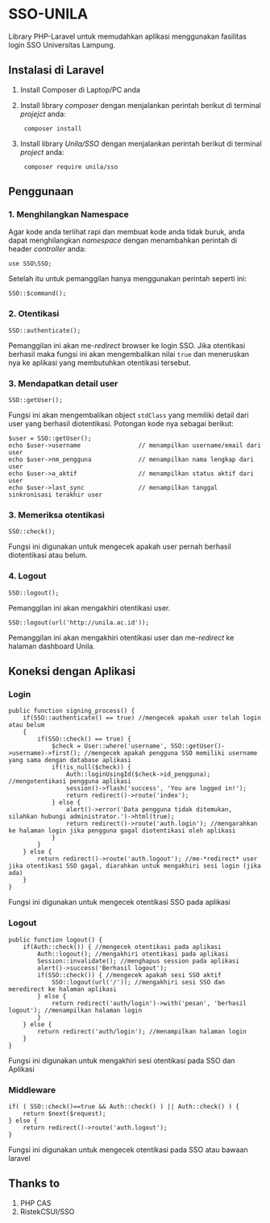 # SSO-UNILA
Library PHP-Laravel untuk memudahkan aplikasi menggunakan fasilitas login SSO Universitas Lampung.

## Instalasi di Laravel
1. Install Composer di Laptop/PC anda

2. Install library *composer* dengan menjalankan perintah berikut di terminal *projejct* anda:

        composer install

3. Install library *Unila/SSO* dengan menjalankan perintah berikut di terminal *project* anda:

        composer require unila/sso

## Penggunaan

### 1. Menghilangkan Namespace

Agar kode anda terlihat rapi dan membuat kode anda tidak buruk, anda dapat menghilangkan *namespace* dengan menambahkan perintah di header *controller* anda:

    use SSO\SSO;

Setelah itu untuk pemanggilan hanya menggunakan perintah seperti ini:

    SSO::$command();

### 2. Otentikasi

    SSO::authenticate();

Pemanggilan ini akan me-*redirect* browser ke login SSO. Jika otentikasi berhasil maka fungsi ini akan mengembalikan nilai `true` dan meneruskan nya ke aplikasi yang membutuhkan otentikasi tersebut.

### 3. Mendapatkan detail user

    SSO::getUser();

Fungsi ini akan mengembalikan object `stdClass` yang memiliki detail dari user yang berhasil diotentikasi. Potongan kode nya sebagai berikut:

    $user = SSO::getUser();
    echo $user->username                // menampilkan username/email dari user
    echo $user->nm_pengguna             // menampilkan nama lengkap dari user
    echo $user->a_aktif                 // menampilkan status aktif dari user
    echo $user->last_sync               // menampilkan tanggal sinkronisasi terakhir user

### 3. Memeriksa otentikasi

    SSO::check();

Fungsi ini digunakan untuk mengecek apakah user pernah berhasil diotentikasi atau belum.

### 4. Logout

    SSO::logout();

Pemanggilan ini akan mengakhiri otentikasi user.

    SSO::logout(url('http://unila.ac.id'));

Pemanggilan ini akan mengakhiri otentikasi user dan me-*redirect* ke halaman dashboard Unila.

## Koneksi dengan Aplikasi

### Login

    public function signing_process() {
        if(SSO::authenticate() == true) //mengecek apakah user telah login atau belum
        {
            if(SSO::check() == true) {
                $check = User::where('username', SSO::getUser()->username)->first(); //mengecek apakah pengguna SSO memiliki username yang sama dengan database aplikasi
                if(!is_null($check)) {
                    Auth::loginUsingId($check->id_pengguna); //mengotentikasi pengguna aplikasi
                    session()->flash('success', 'You are logged in!');
                    return redirect()->route('index');
                } else {
                    alert()->error('Data pengguna tidak ditemukan, silahkan hubungi administrator.')->html(true);
                    return redirect()->route('auth.login'); //mengarahkan ke halaman login jika pengguna gagal diotentikasi oleh aplikasi
                }
            }
        } else {
            return redirect()->route('auth.logout'); //me-*redirect* user jika otentikasi SSO gagal, diarahkan untuk mengakhiri sesi login (jika ada)
        }
    }

Fungsi ini digunakan untuk mengecek otentikasi SSO pada aplikasi

### Logout
    public function logout() {
        if(Auth::check()) { //mengecek otentikasi pada aplikasi
            Auth::logout(); //mengakhiri otentikasi pada aplikasi
            Session::invalidate(); //menghapus session pada aplikasi
            alert()->success('Berhasil logout');
            if(SSO::check()) { //mengecek apakah sesi SSO aktif
                SSO::logout(url('/')); //mengakhiri sesi SSO dan meredirect ke halaman aplikasi
            } else {
                return redirect('auth/login')->with('pesan', 'berhasil logout'); //menampilkan halaman login
            }
        } else {
            return redirect('auth/login'); //menampilkan halaman login
        }
    }

Fungsi ini digunakan untuk mengakhiri sesi otentikasi pada SSO dan Aplikasi

### Middleware

    if( ( SSO::check()==true && Auth::check() ) || Auth::check() ) {
        return $next($request);
    } else {
        return redirect()->route('auth.logout');
    }

Fungsi ini digunakan untuk mengecek otentikasi pada SSO atau bawaan laravel

## Thanks to

1. PHP CAS
2. RistekCSUI/SSO